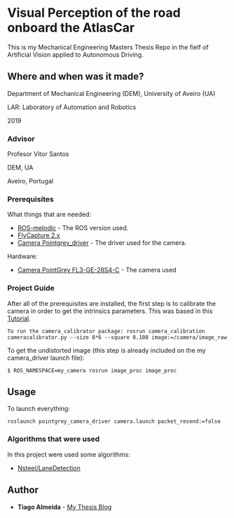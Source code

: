 # Visual Perception of the road onboard the AtlasCar

This is my Mechanical Engineering Masters Thesis Repo in the fielf of Artificial Vision applied to Autonomous Driving.

## Where and when was it made?

Department of Mechanical Engineering (DEM), University of Aveiro (UA)

LAR: Laboratory of Automation and Robotics

2019

### Advisor

Profesor Vitor Santos

DEM, UA

Aveiro, Portugal

### Prerequisites

What things that are needed:

* [ROS-melodic](http://wiki.ros.org/melodic/Installation/Ubuntu) - The ROS version used.
* [FlyCapture 2.x](https://www.ptgrey.com/support/downloads)
* [Camera Pointgrey_driver](https://github.com/ros-drivers/pointgrey_camera_driver) - The driver used for the camera. 

Hardware:
* [Camera PointGrey FL3-GE-28S4-C](https://www.ptgrey.com/support/downloads/10119/) - The camera used


### Project Guide

After all of the prerequisites are installed, the first step is to calibrate the camera in order to get the intrinsics parameters. This was based in this [Tutorial](http://wiki.ros.org/camera_calibration).

```
To run the camera_calibrator package: rosrun camera_calibration cameracalibrator.py --size 8*6 --square 0.108 image:=/camera/image_raw
```

To get the undistorted image (this step is already included on the my camera_driver launch file):

```
$ ROS_NAMESPACE=my_camera rosrun image_proc image_proc
```



## Usage

To launch everything:

```
roslaunch pointgrey_camera_driver camera.launch packet_resend:=false
```

### Algorithms that were used

In this project were used some algorithms:
 * [Nsteel/LaneDetection](https://github.com/Nsteel/Lane_Detector)


## Author

* **Tiago Almeida** - [My Thesis Blog](https://tmralmeida.github.io/thesis_blog/)

